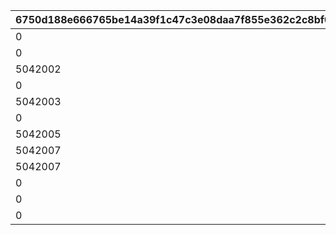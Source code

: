 |6750d188e666765be14a39f1c47c3e08daa7f855e362c2c8bf0ebe0b81ea0216|9a17b15e14417b872365c3a597611f3aeceb8f658261d7a6e2cbe74f990ed11d|36df54045870b632fa0ab95a4c1c1da57d1ff02a960ae30873d8d9f54289a6d3|f87ed499efe23f06aaf3c1367087aa3e1183f53c800899bcd62484a033a5e84b|f480054423c62e8faf88297e0578ae39013f37db6ad96411701e20f1d3579dfb|881db3220faf378ed79f6c1cc72af32ba732258e8f1e0d02b5a58afaddb41250|
| --- | --- | --- | --- | --- | --- |
|0|1|1|20025|1101|0|
|0|1|1|20025|1102|0|
|5042002|0|1|20025|1103|1|
|0|1|1|20025|1104|0|
|5042003|0|1|20025|1105|1|
|0|1|1|20025|1106|0|
|5042005|0|1|20025|1107|2|
|5042007|0|2|20025|1201|1|
|5042007|0|2|20025|1202|2|
|0|1|2|20025|1203|0|
|0|1|2|20025|1204|0|
|0|0|1|20025|1301|0|